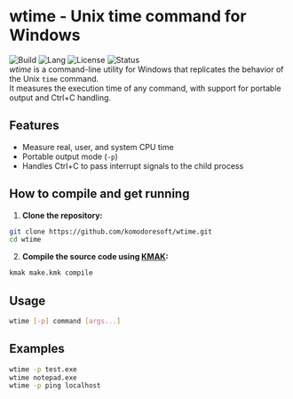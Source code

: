 # wtime - Unix time command for Windows
![Build](https://img.shields.io/badge/build-kmak-lightgrey?style=flat-square&logo=c) ![Lang](https://img.shields.io/badge/language-C-blue?style=flat-square&logo=c) ![License](https://img.shields.io/badge/license-MIT-green?style=flat-square) ![Status](https://img.shields.io/badge/status-DONE-green?style=flat-square)<br>
*wtime* is a command-line utility for Windows that replicates the behavior of the Unix `time` command.<br>
It measures the execution time of any command, with support for portable output and Ctrl+C handling.


## Features

- Measure real, user, and system CPU time
- Portable output mode (`-p`)
- Handles Ctrl+C to pass interrupt signals to the child process

## How to compile and get running
1. **Clone the repository:**
```bash
git clone https://github.com/komodoresoft/wtime.git
cd wtime
```

2. **Compile the source code using [KMAK](https://github.com/blueberry077/KMAK):**
```bash
kmak make.kmk compile
```

## Usage
```bash
wtime [-p] command [args...]
```

## Examples
```bash
wtime -p test.exe
wtime notepad.exe
wtime -p ping localhost
```

